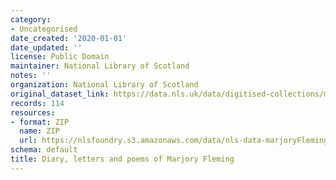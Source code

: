 ```yaml
---
category:
- Uncategorised
date_created: '2020-01-01'
date_updated: ''
license: Public Domain
maintainer: National Library of Scotland
notes: ''
organization: National Library of Scotland
original_dataset_link: https://data.nls.uk/data/digitised-collections/marjory-fleming/
records: 114
resources:
- format: ZIP
  name: ZIP
  url: https://nlsfoundry.s3.amazonaws.com/data/nls-data-marjoryFleming.zip
schema: default
title: Diary, letters and poems of Marjory Fleming
---
```

